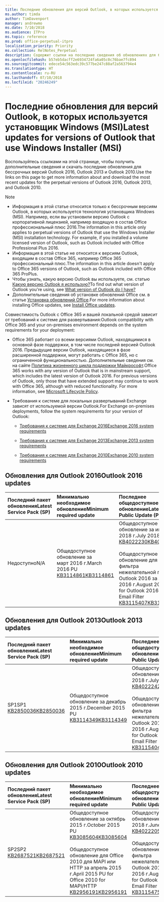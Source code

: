 ```yaml
---
title: Последние обновления для версий Outlook, в которых используется установщик Windows (MSI)
ms.author: timda
author: TimDavenport
manager: andrewmo
ms.date: 7/10/2018
ms.audience: ITPro
ms.topic: reference
ms.prod: office-perpetual-itpro
localization_priority: Priority
ms.collection: RelNotes_Perpetual
description: Содержит ссылки на последние сведения об обновлениях для бессрочных версий Outlook 2016, Outlook 2013 и Outlook 2010 для ИТ-специалистов
ms.openlocfilehash: b57eb5dacff2e6934724fa6a05c0c76bae7fc894
ms.sourcegitcommit: edece54c563edc39c577be247c88af2a563794e4
ms.translationtype: HT
ms.contentlocale: ru-RU
ms.lasthandoff: 07/10/2018
ms.locfileid: "20246249"
---
```

# <a name="latest-updates-for-versions-of-outlook-that-use-windows-installer-msi"></a><span data-ttu-id="ead7a-103">Последние обновления для версий Outlook, в которых используется установщик Windows (MSI)</span><span class="sxs-lookup"><span data-stu-id="ead7a-103">Latest updates for versions of Outlook that use Windows Installer (MSI)</span></span>

<span data-ttu-id="ead7a-104">Воспользуйтесь ссылками на этой странице, чтобы получить дополнительные сведения и скачать последние обновления для бессрочных версий Outlook 2016, Outlook 2013 и Outlook 2010.</span><span class="sxs-lookup"><span data-stu-id="ead7a-104">Use the links on this page to get more information about and download the most recent updates for the perpetual versions of Outlook 2016, Outlook 2013, and Outlook 2010.</span></span>
  
> [!NOTE]
> - <span data-ttu-id="ead7a-p101">Информация в этой статье относится только к бессрочным версиям Outlook, в которых используется технология установщика Windows (MSI). Например, если вы установили версию Outlook с корпоративной лицензией, например входящую в состав Office профессиональный плюс 2016.</span><span class="sxs-lookup"><span data-stu-id="ead7a-p101">The information in this article only applies to perpetual versions of Outlook that use the Windows Installer (MSI) installation technology. For example, if you installed a volume licensed version of Outlook, such as Outlook included with Office Professional Plus 2016.</span></span>
> - <span data-ttu-id="ead7a-107">Информация в этой статье не относится к версиям Outlook, входящим в состав Office 365, например Office 365 профессиональный плюс.</span><span class="sxs-lookup"><span data-stu-id="ead7a-107">The information in this article doesn't apply to Office 365 versions of Outlook, such as Outlook included with Office 365 ProPlus.</span></span>
> - <span data-ttu-id="ead7a-108">Чтобы узнать, какую версию Outlook вы используете, см. статью [Какую версию Outlook я использую?](https://support.office.com/article/b3a9568c-edb5-42b9-9825-d48d82b2257c)</span><span class="sxs-lookup"><span data-stu-id="ead7a-108">To find out what version of Outlook you're using, see [What version of Outlook do I have?](https://support.office.com/article/b3a9568c-edb5-42b9-9825-d48d82b2257c)</span></span>
> - <span data-ttu-id="ead7a-109">Дополнительные сведения об установке обновлений Office см. в статье [Установка обновлений Office](https://support.office.com/article/2ab296f3-7f03-43a2-8e50-46de917611c5).</span><span class="sxs-lookup"><span data-stu-id="ead7a-109">For more information about installing Office updates, see [Install Office updates](https://support.office.com/article/2ab296f3-7f03-43a2-8e50-46de917611c5).</span></span> 
  
<span data-ttu-id="ead7a-110">Совместимость Outlook с Office 365 и вашей локальной средой зависит от требований к системе для развертывания:</span><span class="sxs-lookup"><span data-stu-id="ead7a-110">Outlook compatibility with Office 365 and your on-premises environment depends on the system requirements for your deployment:</span></span>
  
- <span data-ttu-id="ead7a-p102">Office 365 работает со всеми версиями Outlook, находящимися в основной фазе поддержки, в том числе последней версией Outlook 2016. Предыдущие версии Outlook, находящиеся в фазе расширенной поддержки, могут работать с Office 365, но с ограниченной функциональностью. Дополнительные сведения см. на сайте [Политика жизненного цикла поддержки Майкрософт](https://support.microsoft.com/lifecycle).</span><span class="sxs-lookup"><span data-stu-id="ead7a-p102">Office 365 works with any version of Outlook that is in mainstream support, which includes the latest version of Outlook 2016. For previous versions of Outlook, only those that have extended support may continue to work with Office 365, although with reduced functionality. For more information, see [Microsoft Lifecycle Policy](https://support.microsoft.com/lifecycle).</span></span>
    
- <span data-ttu-id="ead7a-114">Требования к системе для локальных развертываний Exchange зависят от используемой версии Outlook.</span><span class="sxs-lookup"><span data-stu-id="ead7a-114">For Exchange on-premises deployments, follow the system requirements for your version of Outlook:</span></span>
    
  - [<span data-ttu-id="ead7a-115">Требования к системе для Exchange 2016</span><span class="sxs-lookup"><span data-stu-id="ead7a-115">Exchange 2016 system requirements</span></span>](https://technet.microsoft.com/ru-RU/library/aa996719.aspx)
    
  - [<span data-ttu-id="ead7a-116">Требования к системе для Exchange 2013</span><span class="sxs-lookup"><span data-stu-id="ead7a-116">Exchange 2013 system requirements</span></span>](https://technet.microsoft.com/ru-RU/library/aa996719%28v=exchg.150%29.aspx)
    
  - [<span data-ttu-id="ead7a-117">Требования к системе для Exchange 2010</span><span class="sxs-lookup"><span data-stu-id="ead7a-117">Exchange 2010 system requirements</span></span>](https://technet.microsoft.com/ru-RU/library/aa996719%28v=exchg.141%29.aspx)

   
## <a name="outlook-2016-updates"></a><span data-ttu-id="ead7a-118">Обновления для Outlook 2016</span><span class="sxs-lookup"><span data-stu-id="ead7a-118">Outlook 2016 updates</span></span>

|<span data-ttu-id="ead7a-119">**Последний пакет обновления**</span><span class="sxs-lookup"><span data-stu-id="ead7a-119">**Latest Service Pack (SP)**</span></span>|<span data-ttu-id="ead7a-120">**Минимально необходимое обновление**</span><span class="sxs-lookup"><span data-stu-id="ead7a-120">**Minimum required update**</span></span>|<span data-ttu-id="ead7a-121">**Последнее общедоступное обновление**</span><span class="sxs-lookup"><span data-stu-id="ead7a-121">**Latest Public Update (PU)**</span></span>|
|:-----|:-----|:-----|
|<span data-ttu-id="ead7a-122">Недоступно</span><span class="sxs-lookup"><span data-stu-id="ead7a-122">N/A</span></span>  <br/> |<span data-ttu-id="ead7a-123">Общедоступное обновление за март 2016 г.</span><span class="sxs-lookup"><span data-stu-id="ead7a-123">March 2016 PU</span></span> <br/>[<span data-ttu-id="ead7a-124">KB3114861</span><span class="sxs-lookup"><span data-stu-id="ead7a-124">KB3114861</span></span>](https://support.microsoft.com/help/3114861) <br/> |<span data-ttu-id="ead7a-125">Общедоступное обновление за июль 2018 г.</span><span class="sxs-lookup"><span data-stu-id="ead7a-125">July 2018 PU</span></span> <br/>[<span data-ttu-id="ead7a-126">KB4022230</span><span class="sxs-lookup"><span data-stu-id="ead7a-126">KB4022230</span></span>](https://support.microsoft.com/ru-RU/help/4022230) <br/><br/> <span data-ttu-id="ead7a-127">Общедоступное обновление для фильтра нежелательной почты Outlook 2016 за август 2016 г.</span><span class="sxs-lookup"><span data-stu-id="ead7a-127">August 2016 PU for Outlook 2016 Junk Email Filter</span></span>  <br/>[<span data-ttu-id="ead7a-128">KB3115407</span><span class="sxs-lookup"><span data-stu-id="ead7a-128">KB3115407</span></span>](https://support.microsoft.com/help/3115407) <br/> |
   
## <a name="outlook-2013-updates"></a><span data-ttu-id="ead7a-129">Обновления для Outlook 2013</span><span class="sxs-lookup"><span data-stu-id="ead7a-129">Outlook 2013 updates</span></span>

|<span data-ttu-id="ead7a-130">**Последний пакет обновления**</span><span class="sxs-lookup"><span data-stu-id="ead7a-130">**Latest Service Pack (SP)**</span></span>|<span data-ttu-id="ead7a-131">**Минимально необходимое обновление**</span><span class="sxs-lookup"><span data-stu-id="ead7a-131">**Minimum required update**</span></span>|<span data-ttu-id="ead7a-132">**Последнее общедоступное обновление**</span><span class="sxs-lookup"><span data-stu-id="ead7a-132">**Latest Public Update (PU)**</span></span>|
|:-----|:-----|:-----|
|<span data-ttu-id="ead7a-133">SP1</span><span class="sxs-lookup"><span data-stu-id="ead7a-133">SP1</span></span>  <br/>[<span data-ttu-id="ead7a-134">KB2850036</span><span class="sxs-lookup"><span data-stu-id="ead7a-134">KB2850036</span></span>](https://go.microsoft.com/fwlink/p/?LinkId=512538) <br/> |<span data-ttu-id="ead7a-135">Общедоступное обновление за декабрь 2015 г.</span><span class="sxs-lookup"><span data-stu-id="ead7a-135">December 2015 PU</span></span> <br/>[<span data-ttu-id="ead7a-136">KB3114349</span><span class="sxs-lookup"><span data-stu-id="ead7a-136">KB3114349</span></span>](https://support.microsoft.com/kb/3114349) <br/> |<span data-ttu-id="ead7a-137">Общедоступное обновление за июль 2018 г.</span><span class="sxs-lookup"><span data-stu-id="ead7a-137">July 2018 PU</span></span> <br/>[<span data-ttu-id="ead7a-138">KB4022242</span><span class="sxs-lookup"><span data-stu-id="ead7a-138">KB4022242</span></span>](https://support.microsoft.com/ru-RU/help/4022242) <br/><br/>  <span data-ttu-id="ead7a-139">Общедоступное обновление для фильтра нежелательной почты Outlook 2013 за август 2016 г.</span><span class="sxs-lookup"><span data-stu-id="ead7a-139">August 2016 PU for Outlook 2013 Junk Email Filter</span></span> <br/> [<span data-ttu-id="ead7a-140">KB3115404</span><span class="sxs-lookup"><span data-stu-id="ead7a-140">KB3115404</span></span>](https://support.microsoft.com/kb/3115404) <br/> |
   
## <a name="outlook-2010-updates"></a><span data-ttu-id="ead7a-141">Обновления для Outlook 2010</span><span class="sxs-lookup"><span data-stu-id="ead7a-141">Outlook 2010 updates</span></span>

|<span data-ttu-id="ead7a-142">**Последний пакет обновления**</span><span class="sxs-lookup"><span data-stu-id="ead7a-142">**Latest Service Pack (SP)**</span></span>|<span data-ttu-id="ead7a-143">**Минимально необходимое обновление**</span><span class="sxs-lookup"><span data-stu-id="ead7a-143">**Minimum required update**</span></span>|<span data-ttu-id="ead7a-144">**Последнее общедоступное обновление**</span><span class="sxs-lookup"><span data-stu-id="ead7a-144">**Latest Public Update (PU)**</span></span>|
|:-----|:-----|:-----|
|<span data-ttu-id="ead7a-145">SP2</span><span class="sxs-lookup"><span data-stu-id="ead7a-145">SP2</span></span> <br/>[<span data-ttu-id="ead7a-146">KB2687521</span><span class="sxs-lookup"><span data-stu-id="ead7a-146">KB2687521</span></span>](https://go.microsoft.com/fwlink/p/?LinkId=512542) <br/> |<span data-ttu-id="ead7a-147">Общедоступное обновление за октябрь 2015 г.</span><span class="sxs-lookup"><span data-stu-id="ead7a-147">October 2015 PU</span></span> <br/> [<span data-ttu-id="ead7a-148">KB3085604</span><span class="sxs-lookup"><span data-stu-id="ead7a-148">KB3085604</span></span>](https://support.microsoft.com/kb/3085604) <br/><br/>  <span data-ttu-id="ead7a-149">Общедоступное обновление для Office 2010 для MAPI или HTTP за апрель 2015 г.</span><span class="sxs-lookup"><span data-stu-id="ead7a-149">April 2015 PU for Office 2010 for MAPI/HTTP</span></span> <br/> [<span data-ttu-id="ead7a-150">KB2956191</span><span class="sxs-lookup"><span data-stu-id="ead7a-150">KB2956191</span></span>](https://support.microsoft.com/ru-RU/help/2956191/april-14-2015-update-for-office-2010-kb2956191) <br/> |<span data-ttu-id="ead7a-151">Общедоступное обновление за июнь 2018 г.</span><span class="sxs-lookup"><span data-stu-id="ead7a-151">June 2018 PU</span></span> <br/>[<span data-ttu-id="ead7a-152">KB4022205</span><span class="sxs-lookup"><span data-stu-id="ead7a-152">KB4022205</span></span>](https://support.microsoft.com/ru-RU/help/4022205) <br/><br/>  <span data-ttu-id="ead7a-153">Общедоступное обновление для фильтра нежелательной почты Outlook 2010 за август 2016 г.</span><span class="sxs-lookup"><span data-stu-id="ead7a-153">August 2016 PU for Outlook 2010 Junk Email Filter</span></span> <br/> [<span data-ttu-id="ead7a-154">KB3115475</span><span class="sxs-lookup"><span data-stu-id="ead7a-154">KB3115475</span></span>](https://support.microsoft.com/kb/3115475) <br/> |
   

